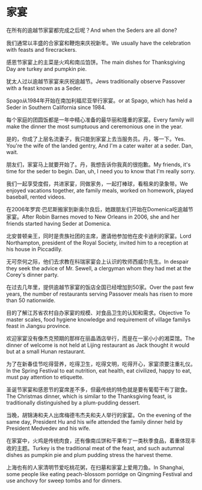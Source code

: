 # 家宴

<p><span class="chinese">在所有的逾越节家宴都完成之后呢？</span><span class="english">And when the Seders are all done?</span></p>

<p><span class="chinese">我们通常以丰盛的合家宴和鞭炮来庆祝新年。</span><span class="english">We usually have the celebration with feasts and firecrackers.</span></p>

<p><span class="chinese">感恩节家宴上的主菜是火鸡和南瓜馅饼。</span><span class="english">The main dishes for Thanksgiving Day are turkey and pumpkin pie.</span></p>

<p><span class="chinese">犹太人过以逾越节家宴来庆祝逾越节。</span><span class="english">Jews traditionally observe Passover with a feast known as a Seder.</span></p>

<p><span class="chinese">Spago从1984年开始在南加利福尼亚举行家宴。</span><span class="english">or at Spago, which has held a Seder in Southern California since 1984.</span></p>

<p><span class="chinese">每个家庭的团圆饭都是一年中精心准备的最华丽和隆重的家宴。</span><span class="english">Every family will make the dinner the most sumptuous and ceremonious one in the year.</span></p>

<p><span class="chinese">是的，你成了上层名流妻子，我只能到家宴上去当服务员。丹，等一下。</span><span class="english">Yes. You're the wife of the landed gentry, And I'm a cater waiter at a seder. Dan, wait.</span></p>

<p><span class="chinese">朋友们，家宴马上就要开始了。丹，我想告诉你我真的很抱歉。</span><span class="english">My friends, it's time for the seder to begin. Dan, uh, I need you to know that I'm really sorry.</span></p>

<p><span class="chinese">我们一起享受度假，共进家宴，同做家务，一起打棒球，看租来的录象带。</span><span class="english">We enjoyed vacations together, ate family meals, worked on homework, played baseball, rented videos.</span></p>

<p><span class="chinese">在2006年罗宾·巴尼斯搬家到新奥尔良后，她跟朋友们开始在Domenica吃逾越节家宴。</span><span class="english">After Robin Barnes moved to New Orleans in 2006, she and her friends started having Seder at Domenica.</span></p>

<p><span class="chinese">北安普顿亲王，同时是贵族社团的主席，邀请他参加他在皮卡迪利的家宴。</span><span class="english">Lord Northampton, president of the Royal Society, invited him to a reception at his house in Piccadilly.</span></p>

<p><span class="chinese">无可奈何之际，他们去求教在科瑞家宴会上认识的牧师西威尔先生。</span><span class="english">In despair they seek the advice of Mr. Sewell, a clergyman whom they had met at the Corey's dinner party.</span></p>

<p><span class="chinese">在过去几年里，提供逾越节家宴的饭店全国已经增加到50家。</span><span class="english">Over the past few years, the number of restaurants serving Passover meals has risen to more than 50 nationwide.</span></p>

<p><span class="chinese">目的了解江苏省农村自办家宴的规模、对食品卫生的认知和需求。</span><span class="english">Objective To master scales, food hygiene knowledge and requirement of village familys feast in Jiangsu province.</span></p>

<p><span class="chinese">欢迎家宴没有像杰克预期的那样在丽晶酒店举行，而是在一家小小的湘菜馆。</span><span class="english">The dinner of welcome is not held at Lijing restaurant as Jack thought it would but at a small Hunan restaurant.</span></p>

<p><span class="chinese">为了在新春佳节吃得营养，吃得卫生，吃得文明，吃得开心，家宴须要注重礼仪。</span><span class="english">In the Spring Festival to eat nutrition, eat health, eat civilized, happy to eat, must pay attention to etiquette.</span></p>

<p><span class="chinese">圣诞节家宴和感恩节的宴席差不多，但最传统的特色就是要有葡萄干布丁甜食。</span><span class="english">The Christmas dinner, which is similar to the Thanksgiving feast, is traditionally distinguished by a plum-pudding dessert.</span></p>

<p><span class="chinese">当晚，胡锦涛和夫人出席梅德韦杰夫和夫人举行的家宴。</span><span class="english">On the evening of the same day, President Hu and his wife attended the family dinner held by President Medvedev and his wife.</span></p>

<p><span class="chinese">在家宴中，火鸡是传统肉食，还有像南瓜饼和干果布丁一类秋季食品，着重体现丰收的主题。</span><span class="english">Turkey is the traditional meat of the feast, and such autumnal dishes as pumpkin pie and plum pudding stress the harvest theme.</span></p>

<p><span class="chinese">上海也有的人家清明节爱吃桃花粥，在扫墓和家宴上爱用刀鱼。</span><span class="english">In Shanghai, some people like eating peach-blossom porridge on Qingming Festival and use anchovy for sweep tombs and for dinners.</span></p>

